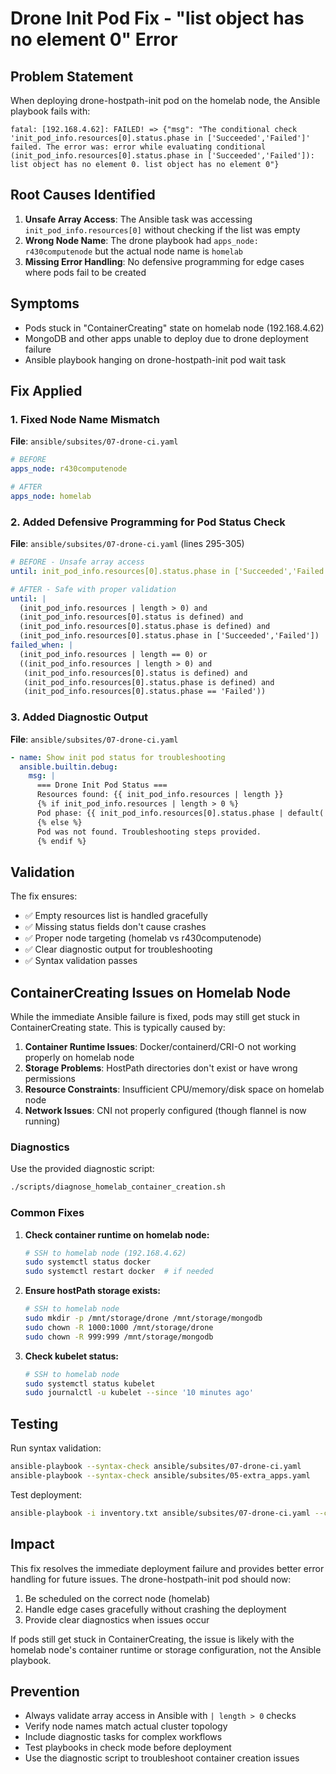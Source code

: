 # Drone Init Pod Fix - "list object has no element 0" Error

## Problem Statement
When deploying drone-hostpath-init pod on the homelab node, the Ansible playbook fails with:
```
fatal: [192.168.4.62]: FAILED! => {"msg": "The conditional check 'init_pod_info.resources[0].status.phase in ['Succeeded','Failed']' failed. The error was: error while evaluating conditional (init_pod_info.resources[0].status.phase in ['Succeeded','Failed']): list object has no element 0. list object has no element 0"}
```

## Root Causes Identified
1. **Unsafe Array Access**: The Ansible task was accessing `init_pod_info.resources[0]` without checking if the list was empty
2. **Wrong Node Name**: The drone playbook had `apps_node: r430computenode` but the actual node name is `homelab`
3. **Missing Error Handling**: No defensive programming for edge cases where pods fail to be created

## Symptoms
- Pods stuck in "ContainerCreating" state on homelab node (192.168.4.62)
- MongoDB and other apps unable to deploy due to drone deployment failure
- Ansible playbook hanging on drone-hostpath-init pod wait task

## Fix Applied

### 1. Fixed Node Name Mismatch
**File**: `ansible/subsites/07-drone-ci.yaml`
```yaml
# BEFORE
apps_node: r430computenode

# AFTER  
apps_node: homelab
```

### 2. Added Defensive Programming for Pod Status Check
**File**: `ansible/subsites/07-drone-ci.yaml` (lines 295-305)
```yaml
# BEFORE - Unsafe array access
until: init_pod_info.resources[0].status.phase in ['Succeeded','Failed']

# AFTER - Safe with proper validation
until: |
  (init_pod_info.resources | length > 0) and 
  (init_pod_info.resources[0].status is defined) and
  (init_pod_info.resources[0].status.phase is defined) and
  (init_pod_info.resources[0].status.phase in ['Succeeded','Failed'])
failed_when: |
  (init_pod_info.resources | length == 0) or
  ((init_pod_info.resources | length > 0) and 
   (init_pod_info.resources[0].status is defined) and
   (init_pod_info.resources[0].status.phase is defined) and
   (init_pod_info.resources[0].status.phase == 'Failed'))
```

### 3. Added Diagnostic Output
**File**: `ansible/subsites/07-drone-ci.yaml`
```yaml
- name: Show init pod status for troubleshooting
  ansible.builtin.debug:
    msg: |
      === Drone Init Pod Status ===
      Resources found: {{ init_pod_info.resources | length }}
      {% if init_pod_info.resources | length > 0 %}
      Pod phase: {{ init_pod_info.resources[0].status.phase | default('Unknown') }}
      {% else %}
      Pod was not found. Troubleshooting steps provided.
      {% endif %}
```

## Validation
The fix ensures:
- ✅ Empty resources list is handled gracefully
- ✅ Missing status fields don't cause crashes  
- ✅ Proper node targeting (homelab vs r430computenode)
- ✅ Clear diagnostic output for troubleshooting
- ✅ Syntax validation passes

## ContainerCreating Issues on Homelab Node

While the immediate Ansible failure is fixed, pods may still get stuck in ContainerCreating state. This is typically caused by:

1. **Container Runtime Issues**: Docker/containerd/CRI-O not working properly on homelab node
2. **Storage Problems**: HostPath directories don't exist or have wrong permissions
3. **Resource Constraints**: Insufficient CPU/memory/disk space on homelab node
4. **Network Issues**: CNI not properly configured (though flannel is now running)

### Diagnostics
Use the provided diagnostic script:
```bash
./scripts/diagnose_homelab_container_creation.sh
```

### Common Fixes
1. **Check container runtime on homelab node:**
   ```bash
   # SSH to homelab node (192.168.4.62)
   sudo systemctl status docker
   sudo systemctl restart docker  # if needed
   ```

2. **Ensure hostPath storage exists:**
   ```bash
   # SSH to homelab node
   sudo mkdir -p /mnt/storage/drone /mnt/storage/mongodb
   sudo chown -R 1000:1000 /mnt/storage/drone
   sudo chown -R 999:999 /mnt/storage/mongodb
   ```

3. **Check kubelet status:**
   ```bash
   # SSH to homelab node
   sudo systemctl status kubelet
   sudo journalctl -u kubelet --since '10 minutes ago'
   ```

## Testing
Run syntax validation:
```bash
ansible-playbook --syntax-check ansible/subsites/07-drone-ci.yaml
ansible-playbook --syntax-check ansible/subsites/05-extra_apps.yaml
```

Test deployment:
```bash
ansible-playbook -i inventory.txt ansible/subsites/07-drone-ci.yaml --check
```

## Impact
This fix resolves the immediate deployment failure and provides better error handling for future issues. The drone-hostpath-init pod should now:
1. Be scheduled on the correct node (homelab)
2. Handle edge cases gracefully without crashing the deployment
3. Provide clear diagnostics when issues occur

If pods still get stuck in ContainerCreating, the issue is likely with the homelab node's container runtime or storage configuration, not the Ansible playbook.

## Prevention
- Always validate array access in Ansible with `| length > 0` checks
- Verify node names match actual cluster topology
- Include diagnostic tasks for complex workflows
- Test playbooks in check mode before deployment
- Use the diagnostic script to troubleshoot container creation issues